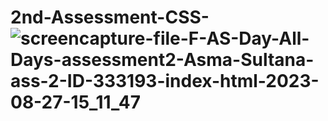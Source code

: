 # 2nd-Assessment-CSS-![screencapture-file-F-AS-Day-All-Days-assessment2-Asma-Sultana-ass-2-ID-333193-index-html-2023-08-27-15_11_47](https://github.com/asmasultanaweb20/2nd-Assessment-CSS-/assets/142982220/7e880c83-b7f8-44e4-8cbc-2302d749336b)
